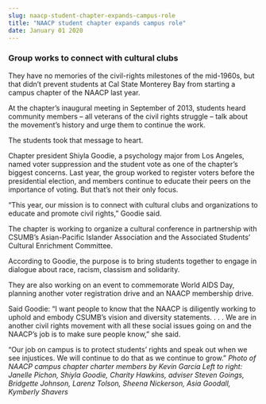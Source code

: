 ```yaml
---
slug: naacp-student-chapter-expands-campus-role
title: "NAACP student chapter expands campus role"
date: January 01 2020
---
```


 
<h3>Group works to connect with cultural clubs</h3>
<p>
  They have no memories of the civil-rights milestones of the mid-1960s, but
  that didn’t prevent students at Cal State Monterey Bay from starting a campus
  chapter of the NAACP last year.
</p>
<p>
  At the chapter’s inaugural meeting in September of 2013, students heard
  community members – all veterans of the civil rights struggle – talk about the
  movement’s history and urge them to continue the work.
</p>
<p>The students took that message to heart.</p>
<p>
  Chapter president Shiyla Goodie, a psychology major from Los Angeles, named
  voter suppression and the student vote as one of the chapter’s biggest
  concerns. Last year, the group worked to register voters before the
  presidential election, and members continue to educate their peers on the
  importance of voting. But that’s not their only focus.
</p>
<p>
  “This year, our mission is to connect with cultural clubs and organizations to
  educate and promote civil rights,” Goodie said.
</p>
<p>
  The chapter is working to organize a cultural conference in partnership with
  CSUMB’s Asian-Pacific Islander Association and the Associated Students’
  Cultural Enrichment Committee.
</p>
<p>
  According to Goodie, the purpose is to bring students together to engage in
  dialogue about race, racism, classism and solidarity.
</p>
<p>
  They are also working on an event to commemorate World AIDS Day, planning
  another voter registration drive and an NAACP membership drive.
</p>
<p>
  Said Goodie: “I want people to know that the NAACP is diligently working to
  uphold and embody CSUMB’s vision and diversity statements. . . . We are in
  another civil rights movement with all these social issues going on and the
  NAACP’s job is to make sure people know,” she said.
</p>
<p>
  “Our job on campus is to protect students’ rights and speak out when we see
  injustices. We will continue to do that as we continue to grow.”
  <em
    >Photo of NAACP campus chapter charter members by Kevin Garcia Left to
    right: Janelle Pichon, Shiyla Goodie, Charity Hawkins, adviser Steven
    Goings, Bridgette Johnson, Larenz Tolson, Sheena Nickerson, Asia Goodall,
    Kymberly Shavers</em
  >
</p>
 
